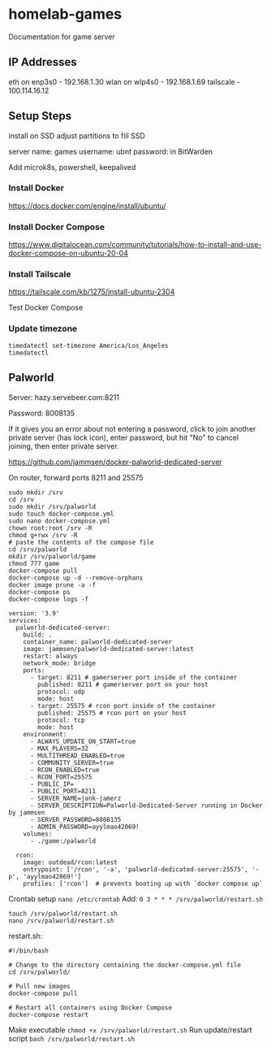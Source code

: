 # homelab-games
Documentation for game server

## IP Addresses
eth on enp3s0 - 192.168.1.30
wlan on wlp4s0 - 192.168.1.69
tailscale - 100.114.16.12

## Setup Steps
install on SSD
adjust partitions to fill SSD

server name: games
username: ubnt
password: in BitWarden

Add microk8s, powershell, keepalived

### Install Docker
https://docs.docker.com/engine/install/ubuntu/

### Install Docker Compose
https://www.digitalocean.com/community/tutorials/how-to-install-and-use-docker-compose-on-ubuntu-20-04

### Install Tailscale
https://tailscale.com/kb/1275/install-ubuntu-2304

Test Docker Compose

### Update timezone
```
timedatectl set-timezone America/Los_Angeles
timedatectl
```

## Palworld
Server: hazy.servebeer.com:8211

Password: 8008135

If it gives you an error about not entering a password, click to join another private server (has lock icon), enter password, but hit "No" to cancel joining, then enter private server.

https://github.com/jammsen/docker-palworld-dedicated-server

On router, forward ports 8211 and 25575

```
sudo mkdir /srv
cd /srv
sudo mkdir /srv/palworld
sudo touch docker-compose.yml
sudo nano docker-compose.yml
chown root:root /srv -R
chmod g+rwx /srv -R
# paste the contents of the compose file
cd /srv/palworld
mkdir /srv/palworld/game
chmod 777 game
docker-compose pull
docker-compose up -d --remove-orphans
docker image prune -a -f
docker-compose ps
docker-compose logs -f
```

```
version: '3.9'
services:
  palworld-dedicated-server:
    build: .
    container_name: palworld-dedicated-server
    image: jammsen/palworld-dedicated-server:latest
    restart: always
    network_mode: bridge
    ports:
      - target: 8211 # gamerserver port inside of the container
        published: 8211 # gamerserver port on your host
        protocol: udp
        mode: host
      - target: 25575 # rcon port inside of the container
        published: 25575 # rcon port on your host
        protocol: tcp
        mode: host
    environment:
      - ALWAYS_UPDATE_ON_START=true
      - MAX_PLAYERS=32
      - MULTITHREAD_ENABLED=true
      - COMMUNITY_SERVER=true
      - RCON_ENABLED=true
      - RCON_PORT=25575
      - PUBLIC_IP=
      - PUBLIC_PORT=8211
      - SERVER_NAME=jank-jamerz
      - SERVER_DESCRIPTION=Palworld-Dedicated-Server running in Docker by jammsen
      - SERVER_PASSWORD=8008135
      - ADMIN_PASSWORD=ayylmao42069!
    volumes:
      - ./game:/palworld

  rcon:
    image: outdead/rcon:latest
    entrypoint: ['/rcon', '-a', 'palworld-dedicated-server:25575', '-p', 'ayylmao42069!']
    profiles: ['rcon']  # prevents booting up with `docker compose up`
```

Crontab setup
`nano /etc/crontab`
Add: `0 3 * * * /srv/palworld/restart.sh`
```
touch /srv/palworld/restart.sh
nano /srv/palworld/restart.sh
```
restart.sh:
```
#!/bin/bash

# Change to the directory containing the docker-compose.yml file
cd /srv/palworld/

# Pull new images
docker-compose pull

# Restart all containers using Docker Compose
docker-compose restart
```
Make executable
`chmod +x /srv/palworld/restart.sh`
Run update/restart script
`bash /srv/palworld/restart.sh`

